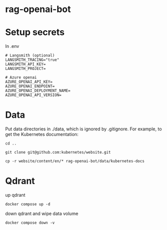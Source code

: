 # rag-openai-bot


# Setup secrets

In .env

```
# Langsmith (optional)
LANGSMITH_TRACING="true"
LANGSMITH_API_KEY=
LANGSMITH_PROJECT=

# Azure openai
AZURE_OPENAI_API_KEY=
AZURE_OPENAI_ENDPOINT=
AZURE_OPENAI_DEPLOYMENT_NAME=
AZURE_OPENAI_API_VERSION=
```

# Data

Put data directories in ./data, which is ignored by .gitignore. For example, to get the Kubernetes documentation:

```
cd ..

git clone git@github.com:kubernetes/website.git

cp -r website/content/en/* rag-openai-bot/data/kubernetes-docs
```

# Qdrant

up qdrant

```
docker compose up -d
```

down qdrant and wipe data volume

```
docker compose down -v
```
